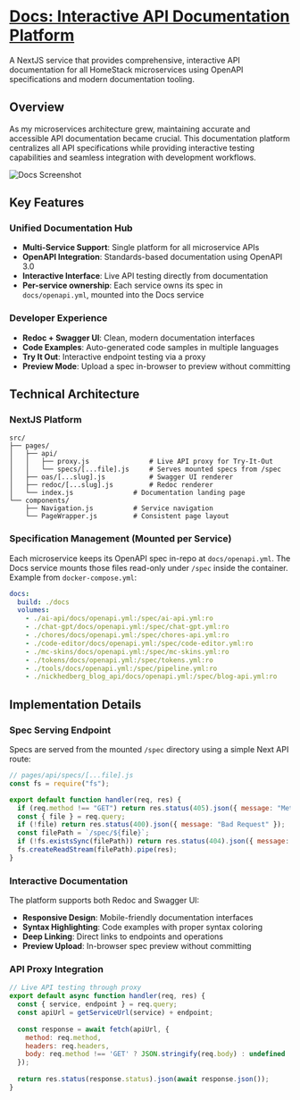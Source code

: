 # [Docs: Interactive API Documentation Platform](/docs)

A NextJS service that provides comprehensive, interactive API documentation for all HomeStack microservices using OpenAPI specifications and modern documentation tooling.

## Overview

As my microservices architecture grew, maintaining accurate and accessible API documentation became crucial. This documentation platform centralizes all API specifications while providing interactive testing capabilities and seamless integration with development workflows.

![Docs Screenshot](https://www.nickhedberg.com/images/D0FOu3DW7-dgTP9ht4yP7NH471g=/fit-in/1200x1200/https://s3-us-west-2.amazonaws.com/nick-hedberg/img%2F1888%3A2850%2F9cba7af0baa83d2518b3374de4a2150c08668434.png)

## Key Features

### Unified Documentation Hub
- **Multi-Service Support**: Single platform for all microservice APIs
- **OpenAPI Integration**: Standards-based documentation using OpenAPI 3.0
- **Interactive Interface**: Live API testing directly from documentation
- **Per-service ownership**: Each service owns its spec in `docs/openapi.yml`, mounted into the Docs service

### Developer Experience
- **Redoc + Swagger UI**: Clean, modern documentation interfaces
- **Code Examples**: Auto-generated code samples in multiple languages
- **Try It Out**: Interactive endpoint testing via a proxy
- **Preview Mode**: Upload a spec in-browser to preview without committing

## Technical Architecture

### NextJS Platform
```
src/
├── pages/
│   ├── api/
│   │   ├── proxy.js               # Live API proxy for Try-It-Out
│   │   └── specs/[...file].js     # Serves mounted specs from /spec
│   ├── oas/[...slug].js           # Swagger UI renderer
│   ├── redoc/[...slug].js         # Redoc renderer
│   └── index.js               # Documentation landing page
└── components/
    ├── Navigation.js          # Service navigation
    └── PageWrapper.js         # Consistent page layout
```

### Specification Management (Mounted per Service)
Each microservice keeps its OpenAPI spec in-repo at `docs/openapi.yml`. The Docs service mounts those files read-only under `/spec` inside the container. Example from `docker-compose.yml`:

```yaml
docs:
  build: ./docs
  volumes:
    - ./ai-api/docs/openapi.yml:/spec/ai-api.yml:ro
    - ./chat-gpt/docs/openapi.yml:/spec/chat-gpt.yml:ro
    - ./chores/docs/openapi.yml:/spec/chores-api.yml:ro
    - ./code-editor/docs/openapi.yml:/spec/code-editor.yml:ro
    - ./mc-skins/docs/openapi.yml:/spec/mc-skins.yml:ro
    - ./tokens/docs/openapi.yml:/spec/tokens.yml:ro
    - ./tools/docs/openapi.yml:/spec/pipeline.yml:ro
    - ./nickhedberg_blog_api/docs/openapi.yml:/spec/blog-api.yml:ro
```

## Implementation Details

### Spec Serving Endpoint
Specs are served from the mounted `/spec` directory using a simple Next API route:

```javascript
// pages/api/specs/[...file].js
const fs = require("fs");

export default function handler(req, res) {
  if (req.method !== "GET") return res.status(405).json({ message: "Method Not Allowed" });
  const { file } = req.query;
  if (!file) return res.status(400).json({ message: "Bad Request" });
  const filePath = `/spec/${file}`;
  if (!fs.existsSync(filePath)) return res.status(404).json({ message: "Not Found" });
  fs.createReadStream(filePath).pipe(res);
}
```

### Interactive Documentation
The platform supports both Redoc and Swagger UI:
- **Responsive Design**: Mobile-friendly documentation interfaces
- **Syntax Highlighting**: Code examples with proper syntax coloring
- **Deep Linking**: Direct links to endpoints and operations
- **Preview Upload**: In-browser spec preview without committing

### API Proxy Integration
```javascript
// Live API testing through proxy
export default async function handler(req, res) {
  const { service, endpoint } = req.query;
  const apiUrl = getServiceUrl(service) + endpoint;
  
  const response = await fetch(apiUrl, {
    method: req.method,
    headers: req.headers,
    body: req.method !== 'GET' ? JSON.stringify(req.body) : undefined
  });
  
  return res.status(response.status).json(await response.json());
}
```
